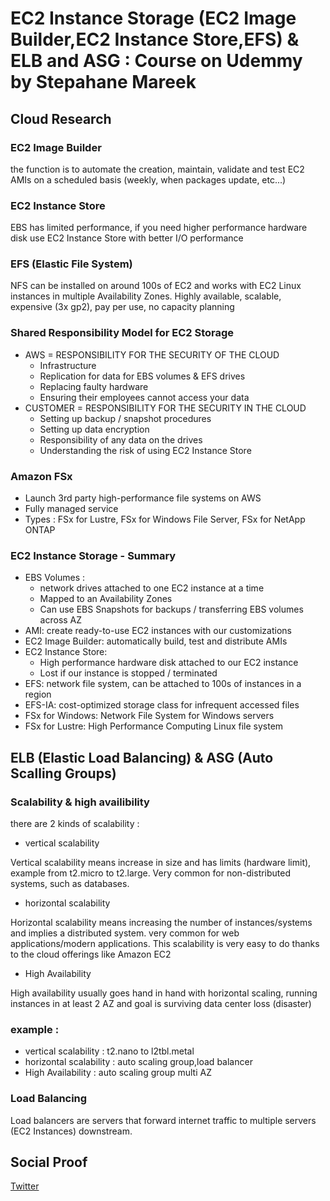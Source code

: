 
# EC2 Instance Storage (EC2 Image Builder,EC2 Instance Store,EFS) & ELB and ASG  : Course on Udemmy by Stepahane Mareek

## Cloud Research
### EC2 Image Builder 
the function is to automate the creation, maintain, validate and test EC2 AMIs on a scheduled basis (weekly, when packages update, etc...)

### EC2 Instance Store
EBS has limited performance, if you need higher performance hardware disk use EC2 Instance Store with better I/O performance

### EFS (Elastic File System)
NFS can be installed on around 100s of EC2 and works with EC2 Linux instances in multiple Availability Zones.
Highly available, scalable, expensive (3x gp2), pay per use, no capacity planning

### Shared Responsibility Model for EC2 Storage

- AWS = RESPONSIBILITY FOR THE SECURITY OF THE CLOUD
	- Infrastructure
	- Replication for data for EBS volumes & EFS drives
	- Replacing faulty hardware
	- Ensuring their employees cannot access your data
- CUSTOMER = RESPONSIBILITY FOR THE SECURITY IN THE CLOUD
	- Setting up backup / snapshot procedures
	- Setting up data encryption
	- Responsibility of any data on the drives
	- Understanding the risk of using EC2 Instance Store

### Amazon FSx

- Launch 3rd party high-performance file systems on AWS
- Fully managed service
- Types : FSx for Lustre, FSx for Windows File Server, FSx for NetApp ONTAP

### EC2 Instance Storage - Summary
- EBS Volumes :
	- network drives attached to one EC2 instance at a time 
	- Mapped to an Availability Zones 
	- Can use EBS Snapshots for backups / transferring EBS volumes across AZ
- AMI: create ready-to-use EC2 instances with our customizations
- EC2 Image Builder: automatically build, test and distribute AMIs 
- EC2 Instance Store:
	- High performance hardware disk attached to our EC2 instance 
	- Lost if our instance is stopped / terminated
- EFS: network file system, can be attached to 100s of instances in a region 
- EFS-IA: cost-optimized storage class for infrequent accessed files 
- FSx for Windows: Network File System for Windows servers 
- FSx for Lustre: High Performance Computing Linux file system

## ELB (Elastic Load Balancing) & ASG (Auto Scalling Groups) 

### Scalability & high availibility 
there are 2 kinds of scalability :
- vertical scalability

Vertical scalability means increase in size and has limits (hardware limit), example from t2.micro to t2.large.
Very common for non-distributed systems, such as databases.
- horizontal scalability 

Horizontal scalability means increasing the number of instances/systems and implies a distributed system.
very common for web applications/modern applications.
This scalability is very easy to do thanks to the cloud offerings like Amazon EC2
- High Availability

High availability usually goes hand in hand with horizontal scaling, running instances in at least 2 AZ and goal is surviving data center loss (disaster)

### example :
- vertical scalability : t2.nano to l2tbl.metal
- horizontal scalability : auto scaling group,load balancer
- High Availability : auto scaling group multi AZ

### Load Balancing 
Load balancers are servers that forward internet traffic to multiple servers (EC2 Instances) downstream.

## Social Proof

[Twitter](https://twitter.com/tiaradwim1306/status/1614092741566423040)
